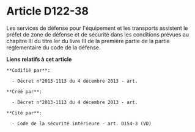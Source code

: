 # Article D122-38

Les services de défense pour l'équipement et les transports assistent le préfet de zone de défense et de sécurité dans les
conditions prévues au chapitre III du titre Ier du livre III de la première partie de la partie réglementaire du code de la
défense.

**Liens relatifs à cet article**

	**Codifié par**:

	  - Décret n°2013-1113 du 4 décembre 2013 - art.

	**Créé par**:

	  - Décret n°2013-1113 du 4 décembre 2013 - art.

	**Cité par**:

	  - Code de la sécurité intérieure - art. D154-3 (VD)
